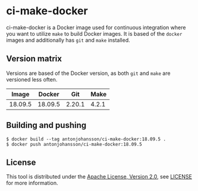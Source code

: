 # ci-make-docker

ci-make-docker is a Docker image used for continuous integration where you want to utilize `make` to build Docker images. It is based of the `docker` images and additionally has `git` and `make` installed.


## Version matrix

Versions are based of the Docker version, as both `git` and `make` are versioned less often.

| Image   | Docker   | Git    | Make  |
| ------- | -------- | ------ | ----- |
| 18.09.5 | 18.09.5  | 2.20.1 | 4.2.1 |


## Building and pushing

```shell
$ docker build --tag antonjohansson/ci-make-docker:18.09.5 .
$ docker push antonjohansson/ci-make-docker:18.09.5
```


## License

This tool is distributed under the [Apache License, Version 2.0](http://www.apache.org/licenses/LICENSE-2.0), see [LICENSE](./LICENSE) for more information.
